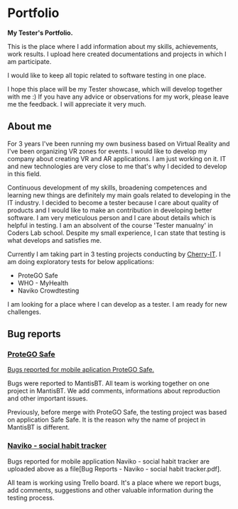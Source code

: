 # Portfolio
**My Tester's Portfolio.**

This is the place where I add information about my skills, achievements, work results. I upload here created documentations and projects in which I am participate.

I would like to keep all topic related to software testing in one place.

I hope this place will be my Tester showcase, which will develop together with me :) 
If you have any advice or observations for my work, please leave me the feedback. I will appreciate it very much.



## About me
For 3 years I've been running my own business based on Virtual Reality and I've been organizing VR zones for events. I would like to develop my company about creating VR and AR applications. I am just working on it. IT and new technologies are very close to me that's why I decided to develop in this field. 

Continuous development of my skills, broadening competences and learning new things are definitely my main goals related to developing in the IT industry. I decided to become a tester because I care about quality of products and I would like to make an contribution in developing better software. I am very meticulous person and I care about details which is helpful in testing. I am an absolvent of the course 'Tester manualny' in Coders Lab school. Despite my small experience, I can state that testing is what develops and satisfies me.

Currently I am taking part in 3 testing projects conducting by [Cherry-IT](http://cherry-it.pl/). I am doing exploratory tests for below applications:
* ProteGO Safe
* WHO - MyHealth
* Naviko Crowdtesting

I am looking for a place where I can develop as a tester. I am ready for new challenges.

## Bug reports

### [ProteGO Safe](https://www.gov.pl/web/cyfryzacja/protego-safe--pobierz-zainstaluj-przetestuj)
[Bugs reported for mobile aplication ProteGO Safe.](https://quac.org/projects/SafeSafe/Mantis/print_all_bug_page_word.php?search=&sort=last_updated&dir=ASC&type_page=html&export=-1&show_flag=0&filter=5ead6c8fad34b)

Bugs were reported to MantisBT. All team is working together on one project in MantisBT. We add comments, informations about reproduction and other important issues.

Previously, before merge with ProteGO Safe, the testing project was based on application Safe Safe. It is the reason why the name of project in MantisBT is different.

### [Naviko - social habit tracker](https://play.google.com/store/apps/details?id=app.naviko&hl=pl)
Bugs reported for mobile application Naviko - social habit tracker are uploaded above as a file[Bug Reports - Naviko - social habit tracker.pdf].

All team is working using Trello board. It's a place where we report bugs, add comments, suggestions and other valuable information during the testing process.




